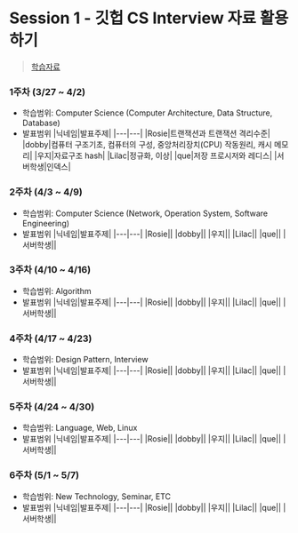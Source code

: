 # Session 1 - 깃헙 CS Interview 자료 활용하기
> [학습자료](https://github.com/gyoogle/tech-interview-for-developer)

### 1주차 (3/27 ~ 4/2)
+ 학습범위: Computer Science (Computer Architecture, Data Structure, Database)
+ 발표범위
  |닉네임|발표주제|
  |---|---|
  |Rosie|트랜잭션과 트랜잭션 격리수준|
  |dobby|컴퓨터 구조기초, 컴퓨터의 구성, 중앙처리장치(CPU) 작동원리, 캐시 메모리|
  |우지|자료구조 hash|
  |Lilac|정규화, 이상|
  |que|저장 프로시저와 레디스|
  |서버학생|인덱스|

### 2주차 (4/3 ~ 4/9)
+ 학습범위: Computer Science (Network, Operation System, Software Engineering)
+ 발표범위
  |닉네임|발표주제|
  |---|---|
  |Rosie||
  |dobby||
  |우지||
  |Lilac||
  |que||
  |서버학생||
  
### 3주차 (4/10 ~ 4/16)
+ 학습범위: Algorithm
+ 발표범위
  |닉네임|발표주제|
  |---|---|
  |Rosie||
  |dobby||
  |우지||
  |Lilac||
  |que||
  |서버학생||
  
### 4주차 (4/17 ~ 4/23)
+ 학습범위: Design Pattern, Interview
+ 발표범위
  |닉네임|발표주제|
  |---|---|
  |Rosie||
  |dobby||
  |우지||
  |Lilac||
  |que||
  |서버학생||
  
### 5주차 (4/24 ~ 4/30)
+ 학습범위: Language, Web, Linux
+ 발표범위
  |닉네임|발표주제|
  |---|---|
  |Rosie||
  |dobby||
  |우지||
  |Lilac||
  |que||
  |서버학생||
  
### 6주차 (5/1 ~ 5/7)
+ 학습범위: New Technology, Seminar, ETC
+ 발표범위
  |닉네임|발표주제|
  |---|---|
  |Rosie||
  |dobby||
  |우지||
  |Lilac||
  |que||
  |서버학생||

